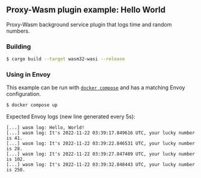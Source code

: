 ## Proxy-Wasm plugin example: Hello World

Proxy-Wasm background service plugin that logs time and random numbers.

### Building

```sh
$ cargo build --target wasm32-wasi --release
```

### Using in Envoy

This example can be run with [`docker compose`](https://docs.docker.com/compose/install/)
and has a matching Envoy configuration.

```sh
$ docker compose up
```

Expected Envoy logs (new line generated every 5s):

```console
[...] wasm log: Hello, World!
[...] wasm log: It's 2022-11-22 03:39:17.849616 UTC, your lucky number is 41.
[...] wasm log: It's 2022-11-22 03:39:22.846531 UTC, your lucky number is 28.
[...] wasm log: It's 2022-11-22 03:39:27.847489 UTC, your lucky number is 102.
[...] wasm log: It's 2022-11-22 03:39:32.848443 UTC, your lucky number is 250.
```
